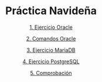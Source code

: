 <div align="center">

# Práctica Navideña

[1. Ejercicio Oracle](./EjOracle.txt)

[2. Comandos Oracle](./Comandos_Oracle.docx)

[3. Ejercicio MariaDB](./EjMaria.txt)

[4. Ejercicio PostgreSQL](./EjPSQL.txt)

[5. Comprobación](./Comprobacion_CHECK.docx)

</div>
